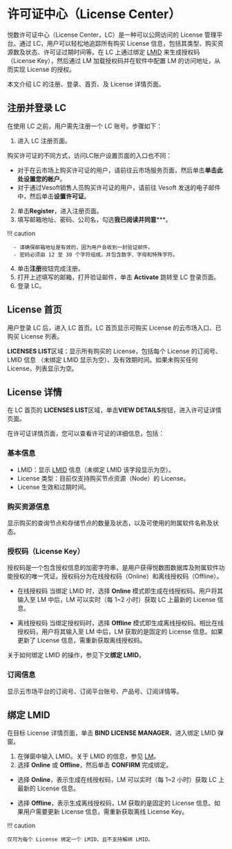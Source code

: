 # 许可证中心（License Center）

悦数许可证中心（License Center，LC）是一种可以公网访问的 License 管理平台。通过 LC，用户可以轻松地追踪所有购买 License 信息，包括其类型、购买资源数及状态、许可证过期时间等。在 LC 上通过绑定 [LMID](3.license-manager.md) 来生成授权码（License Key），然后通过 LM 加载授权码并在软件中配置 LM 的访问地址，从而实现 License 的授权。

本文介绍 LC 的注册、登录、首页、及 License 详情页面。

## 注册并登录 LC

在使用 LC 之前，用户需先注册一个 LC 账号。步骤如下：

1. 进入 LC 注册页面。

  购买许可证的不同方式，访问LC账户设置页面的入口也不同：
  - 对于在云市场上购买许可证的用户，请前往云市场服务页面，然后单击**单击此处设置您的帐户**。
  - 对于通过Vesoft销售人员购买许可证的用户，请前往 Vesoft 发送的电子邮件中，然后单击**设置许可证**。
  
2. 单击**Register**，进入注册页面。
2. 填写邮箱地址、密码、公司名，勾选**我已阅读并同意*****。
   
  !!! caution

      - 请确保邮箱地址是有效的，因为用户会收到一封验证邮件。
      - 密码必须由 12 至 30 个字符组成，并包含数字、字母和特殊字符。
  
4. 单击**注册**按钮完成注册。
5. 打开上述填写的邮箱，打开验证邮件，单击 **Activate** 跳转至 LC 登录页面。
6. 登录 LC。

## License 首页

用户登录 LC 后，进入 LC 首页。LC 首页显示可购买 License 的云市场入口、已购买 License 列表。

**LICENSES LIST**区域：显示所有购买的 License，包括每个 License 的订阅号、LMID 信息 （未绑定 LMID 显示为空）、及有效期时间。如果未购买任何 License，列表显示为空。

<!-- - **EXPIRED License LIST**区域：显示所有过期的 License。如果没有过期的 License，列表显示为空。 -->

## License 详情

在 LC 首页的 **LICENSES LIST**区域，单击**VIEW DETAILS**按钮，进入许可证详情页面。

在许可证详情页面，您可以查看许可证的详细信息，包括：

### 基本信息

- LMID：显示 [LMID](3.license-manager.md) 信息（未绑定 LMID 该字段显示为空）。
- License 类型：目前仅支持购买节点资源（Node）的 License。
- License 生效和过期时间。

### 购买资源信息

显示购买的查询节点和存储节点的数量及状态，以及可使用的附属软件名称及状态。

### 授权码（License Key）

授权码是一个包含授权信息的加密字符串，是用户获得悦数图数据库及附属软件功能授权的唯一凭证。授权码分为在线授权码（Online）和离线授权码（Offline）。

- 在线授权码
  当绑定 LMID 时，选择 **Online** 模式即生成在线授权码。用户将其输入至 LM 中后，LM 可以实时（每 1~2 小时）获取 LC 上最新的 License 信息。

- 离线授权码
  当绑定授权码时，选择 **Offline** 模式即生成离线授权码。相比在线授权码，用户将其输入至 LM 中后，LM 获取的是固定的 License 信息。如果更新了 License 信息，需重新获取离线授权码。

关于如何绑定 LMID 的操作，参见下文**绑定 LMID**。

### 订阅信息

显示云市场平台的订阅号、订阅平台账号、产品号、订阅详情等。

## 绑定 LMID

在目标 License 详情页面，单击 **BIND LICENSE MANAGER**，进入绑定 LMID 弹窗。

1. 在弹窗中输入 LMID。关于 LMID 的信息，参见 [LM](../4.generate-and-load-license-key.md)。
2. 选择 **Online** 或 **Offline**，然后单击 **CONFIRM** 完成绑定。
   
  - 选择 **Online**，表示生成在线授权码，LM 可以实时（每 1~2 小时）获取 LC 上最新的 License 信息。
  
  - 选择 **Offline**，表示生成离线授权码，LM 获取的是固定的 License 信息。如果用户需要更新 License 信息，需重新获取离线 License Key。

!!! caution

    仅可为每个 License 绑定一个 LMID，且不支持解绑 LMID。

<!-- 这个是后续迭代才会加的功能 
## 订阅历史

单击许可证详情页面左侧导航栏的**订阅历史**，查看所有订阅的历史记录，包括增加节点、删除节点、续订等操作。 -->

